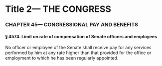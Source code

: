 
# Title 2— THE CONGRESS
### CHAPTER 45— CONGRESSIONAL PAY AND BENEFITS
#### § 4574. Limit on rate of compensation of Senate officers and employees

No officer or employee of the Senate shall receive pay for any services performed by him at any rate higher than that provided for the office or employment to which he has been regularly appointed.
